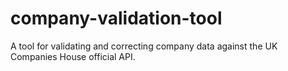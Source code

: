 # company-validation-tool
A tool for validating and correcting company data against the UK Companies House official API.
